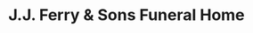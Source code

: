 ---
title: "J.J. Ferry & Sons Funeral Home"
url: /meriden/j-j-ferry-und-sons-funeral-home/
shop: Bestattungen
---